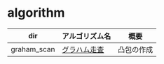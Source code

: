 # algorithm

| dir         | アルゴリズム名                                              | 概要       |
|-------------|-------------------------------------------------------------|------------|
| graham_scan | [ グラハム走査 ](https://en.wikipedia.org/wiki/Graham_scan) | 凸包の作成 |
